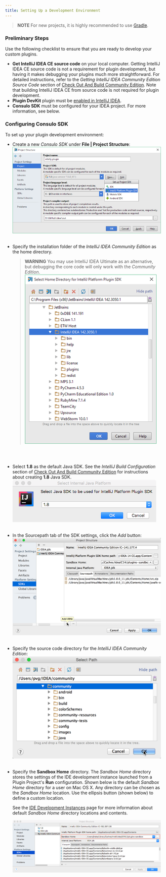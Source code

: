 ```yaml
---
title: Setting Up a Development Environment
---
```

<!-- Copyright 2000-2020 JetBrains s.r.o. and other contributors. Use of this source code is governed by the Apache 2.0 license that can be found in the LICENSE file. -->

> **NOTE** For new projects, it is highly recommended to use [Gradle](/tutorials/build_system.md).

### Preliminary Steps

Use the following checklist to ensure that you are ready to develop your custom plugins.

- **Get IntelliJ IDEA CE source code** on your local computer.
  Getting IntelliJ IDEA CE source code is not a requirement for plugin development, but having it makes debugging your plugins much more straightforward.
  For detailed instructions, refer to the _Getting IntelliJ IDEA Community Edition Source Code_ section of [Check Out And Build Community Edition](upsource:///README.md).
  Note that building IntelliJ IDEA CE from source code is not required for plugin development.
- **Plugin DevKit** plugin must be [enabled in IntelliJ IDEA](https://www.jetbrains.com/help/idea/managing-plugins.html).
- **Consulo SDK** must be configured for your IDEA project.
  For more information, see below.

### Configuring Consulo SDK

To set up your plugin development environment:

* Create a new *Consulo SDK* under **File \| Project Structure**:
  ![Create Consulo SDK](img/create_intellij_idea_sdk.png)
  <br/>
  <br/>
* Specify the installation folder of the *IntelliJ IDEA Community Edition* as the home directory.
  > **WARNING** You may use IntelliJ IDEA Ultimate as an alternative, but debugging the core code will only work with the *Community Edition*.
  ![Set Home Directory](img/set_home_directory.png)
  <br/>
  <br/>
* Select **1.8** as the default Java SDK.
  See the _IntelliJ Build Configuration_ section of [Check Out And Build Community Edition](upsource:///README.md) for instructions about creating **1.8** Java SDK.
  ![Set IDEA JDK](img/set_java_sdk.png)
  <br/>
  <br/>
* In the Sourcepath tab of the SDK settings, click the *Add* button:
  ![Add Sourcepath](img/add_sourcepath.png)
  <br/>
  <br/>
* Specify the source code directory for the *IntelliJ IDEA Community Edition*:
  ![Specify Source Paths](img/community_sources_directory.png)
  <br/>
  <br/>
* Specify the **Sandbox Home** directory.
  The *Sandbox Home* directory stores the settings of the IDE development instance launched from a Plugin Project's **Run** configuration.
  Shown below is the default *Sandbox Home* directory for a user on Mac OS X.
  Any directory can be chosen as the *Sandbox Home* location.
  Use the ellipsis button (shown below) to define a custom location.

  See the [IDE Development Instances](/basics/ide_development_instance.md) page for more information about default *Sandbox Home* directory locations and contents.
  
  ![Specify Sandbox Path](img/plugins-sandbox.png)
